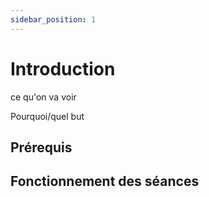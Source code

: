 ```yaml
---
sidebar_position: 1
---
```


# Introduction

ce qu'on va voir

Pourquoi/quel but

## Prérequis

## Fonctionnement des séances

